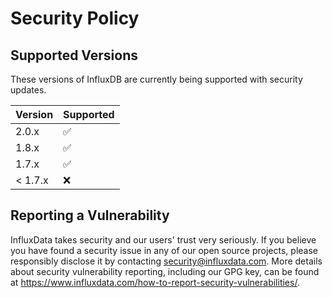 # Security Policy

## Supported Versions

These versions of InfluxDB are currently being supported with security updates.

| Version | Supported          |
| ------- | ------------------ |
| 2.0.x   | :white_check_mark: |
| 1.8.x   | :white_check_mark: |
| 1.7.x   | :white_check_mark: |
| < 1.7.x | :x:                |

## Reporting a Vulnerability

InfluxData takes security and our users' trust very seriously. If you believe you have found a security issue in any of our open source projects, please responsibly disclose it by contacting security@influxdata.com. More details about security vulnerability reporting, including our GPG key, can be found at https://www.influxdata.com/how-to-report-security-vulnerabilities/.
